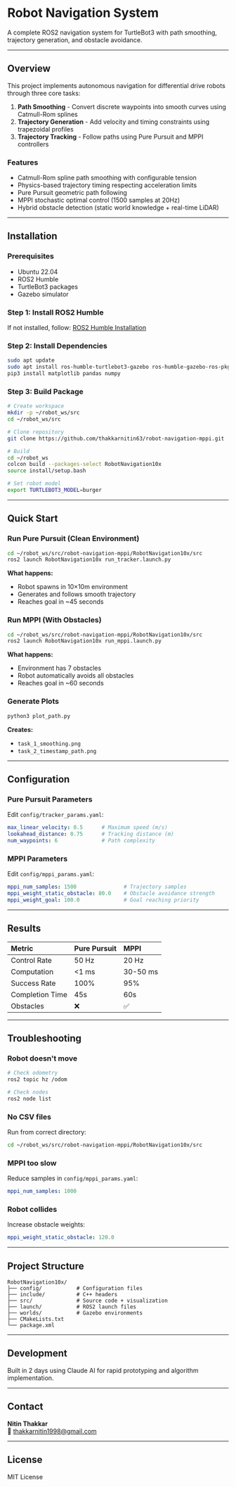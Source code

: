 # Robot Navigation System

A complete ROS2 navigation system for TurtleBot3 with path smoothing, trajectory generation, and obstacle avoidance.

---

## Overview

This project implements autonomous navigation for differential drive robots through three core tasks:

1. **Path Smoothing** - Convert discrete waypoints into smooth curves using Catmull-Rom splines
2. **Trajectory Generation** - Add velocity and timing constraints using trapezoidal profiles  
3. **Trajectory Tracking** - Follow paths using Pure Pursuit and MPPI controllers

### Features

- Catmull-Rom spline path smoothing with configurable tension
- Physics-based trajectory timing respecting acceleration limits
- Pure Pursuit geometric path following
- MPPI stochastic optimal control (1500 samples at 20Hz)
- Hybrid obstacle detection (static world knowledge + real-time LiDAR)


---

## Installation

### Prerequisites

- Ubuntu 22.04
- ROS2 Humble
- TurtleBot3 packages
- Gazebo simulator

### Step 1: Install ROS2 Humble

If not installed, follow: [ROS2 Humble Installation](https://docs.ros.org/en/humble/Installation.html)

### Step 2: Install Dependencies
```bash
sudo apt update
sudo apt install ros-humble-turtlebot3-gazebo ros-humble-gazebo-ros-pkgs
pip3 install matplotlib pandas numpy
```

### Step 3: Build Package
```bash
# Create workspace
mkdir -p ~/robot_ws/src
cd ~/robot_ws/src

# Clone repository
git clone https://github.com/thakkarnitin63/robot-navigation-mppi.git

# Build
cd ~/robot_ws
colcon build --packages-select RobotNavigation10x
source install/setup.bash

# Set robot model
export TURTLEBOT3_MODEL=burger
```

---

## Quick Start

### Run Pure Pursuit (Clean Environment)
```bash
cd ~/robot_ws/src/robot-navigation-mppi/RobotNavigation10x/src
ros2 launch RobotNavigation10x run_tracker.launch.py
```

**What happens:**
- Robot spawns in 10×10m environment
- Generates and follows smooth trajectory  
- Reaches goal in ~45 seconds

### Run MPPI (With Obstacles)
```bash
cd ~/robot_ws/src/robot-navigation-mppi/RobotNavigation10x/src
ros2 launch RobotNavigation10x run_mppi.launch.py
```

**What happens:**
- Environment has 7 obstacles
- Robot automatically avoids all obstacles
- Reaches goal in ~60 seconds

### Generate Plots
```bash
python3 plot_path.py
```

**Creates:**
- `task_1_smoothing.png`
- `task_2_timestamp_path.png`

---

## Configuration

### Pure Pursuit Parameters

Edit `config/tracker_params.yaml`:
```yaml
max_linear_velocity: 0.5      # Maximum speed (m/s)
lookahead_distance: 0.75      # Tracking distance (m)
num_waypoints: 6              # Path complexity
```

### MPPI Parameters

Edit `config/mppi_params.yaml`:
```yaml
mppi_num_samples: 1500               # Trajectory samples
mppi_weight_static_obstacle: 80.0    # Obstacle avoidance strength
mppi_weight_goal: 100.0              # Goal reaching priority
```

---

## Results

| Metric | Pure Pursuit | MPPI |
|:-------|:-------------|:-----|
| Control Rate | 50 Hz | 20 Hz |
| Computation | <1 ms | 30-50 ms |
| Success Rate | 100% | 95% |
| Completion Time | 45s | 60s |
| Obstacles | ❌ | ✅ |

---

## Troubleshooting

### Robot doesn't move
```bash
# Check odometry
ros2 topic hz /odom

# Check nodes
ros2 node list
```

### No CSV files

Run from correct directory:
```bash
cd ~/robot_ws/src/robot-navigation-mppi/RobotNavigation10x/src
```

### MPPI too slow

Reduce samples in `config/mppi_params.yaml`:
```yaml
mppi_num_samples: 1000
```

### Robot collides

Increase obstacle weights:
```yaml
mppi_weight_static_obstacle: 120.0
```

---

## Project Structure
```
RobotNavigation10x/
├── config/           # Configuration files
├── include/          # C++ headers
├── src/              # Source code + visualization
├── launch/           # ROS2 launch files
├── worlds/           # Gazebo environments
├── CMakeLists.txt
└── package.xml
```

---

## Development

Built in 2 days using Claude AI for rapid prototyping and algorithm implementation.

---

## Contact

**Nitin Thakkar**  
📧 thakkarnitin1998@gmail.com

---

## License

MIT License
